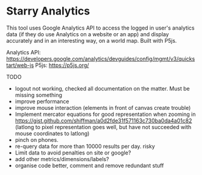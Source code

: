 Starry Analytics
============================
This tool uses Google Analytics API to access the logged in user's analytics data (if they do use Analytics on a website or an app) and display accurately and in an interesting way, on a world map. Built with P5js.

Analytics API: https://developers.google.com/analytics/devguides/config/mgmt/v3/quickstart/web-js
P5js: https://p5js.org/

TODO
- logout not working, checked all documentation on the matter. Must be missing something
- improve performance
- improve mouse interaction (elements in front of canvas create trouble)
- Implement mercator equations for good representation when zooming in https://gist.github.com/shiffman/a0d2fde31f571163c730ba0da4a01c82 (latlong to pixel representation goes well, but have not succeeded with mouse coordinates to latlong)
- pinch on phones.
- re-query data for more than 10000 results per day. risky
- Limit data to avoid penalties on site or google?
- add other metrics/dimensions/labels?
- organise code better, comment and remove redundant stuff
